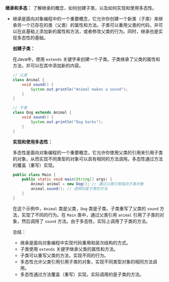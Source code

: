 **继承和多态：** 了解继承的概念，如何创建子类，以及如何实现和使用多态性。

- 继承是面向对象编程中的一个重要概念，它允许你创建一个新类（子类）来继承另一个已存在的类（父类）的属性和方法。子类可以重用父类的代码，并可以在此基础上添加新的属性和方法，或者修改父类的行为。同时，继承也是实现多态性的基础。

  **创建子类：**

  在Java中，使用 `extends` 关键字来创建一个子类。子类继承了父类的属性和方法，并可以在其中添加新的内容。

  ```java
  // 父类
  class Animal {
      void sound() {
          System.out.println("Animal makes a sound");
      }
  }
  
  // 子类
  class Dog extends Animal {
      void sound() {
          System.out.println("Dog barks");
      }
  }
  ```

  **实现和使用多态性：**

  多态性是面向对象编程的一个重要概念，它允许你使用父类的引用来引用子类的对象，从而实现不同类型的对象可以具有相同的方法调用。多态性通过方法的覆盖（重写）实现。

  ```java
  public class Main {
      public static void main(String[] args) {
          Animal animal = new Dog(); // 通过父类引用指向子类对象
          animal.sound(); // 调用的是子类的方法
      }
  }
  ```

  在这个示例中，`Animal` 类是父类，`Dog` 类是子类。子类重写了父类的 `sound` 方法，实现了不同的行为。在 `Main` 类中，通过父类引用 `animal` 引用了子类的对象，然后调用了 `sound` 方法。由于多态性，实际上调用了子类的方法。

  总结：

  - 继承是面向对象编程中实现代码重用和层次结构的方式。
  - 子类使用 `extends` 关键字继承父类的属性和方法。
  - 子类可以重写父类的方法，实现不同的行为。
  - 多态性允许父类引用引用子类的对象，实现不同类型对象的相同方法调用。
  - 多态性通过方法覆盖（重写）实现，实际调用的是子类的方法。